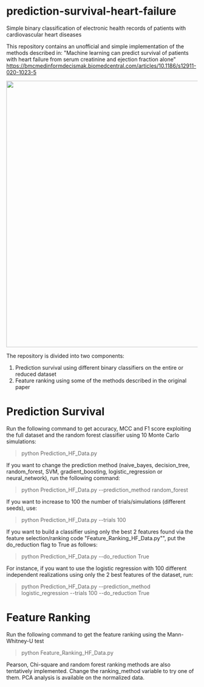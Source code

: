# prediction-survival-heart-failure
Simple binary classification of electronic health records of patients with cardiovascular heart diseases


This repository contains an unofficial and simple implementation of the methods described in: 
"Machine learning can predict survival of patients with heart failure from serum creatinine and ejection fraction alone"
https://bmcmedinformdecismak.biomedcentral.com/articles/10.1186/s12911-020-1023-5

<img src="https://github.com/nuletizia/..." width=700>

The repository is divided into two components: 
1. Prediction survival using different binary classifiers on the entire or reduced dataset
2. Feature ranking using some of the methods described in the original paper

# Prediction Survival

Run the following command to get accuracy, MCC and F1 score exploiting the full dataset and the random forest classifier using 10 Monte Carlo simulations:
> python Prediction_HF_Data.py

If you want to change the prediction method (naive_bayes, decision_tree, random_forest, SVM, gradient_boosting, logistic_regression or neural_network), run the following command:

> python Prediction_HF_Data.py --prediction_method random_forest

If you want to increase to 100 the number of trials/simulations (different seeds), use:

> python Prediction_HF_Data.py --trials 100

If you want to build a classifier using only the best 2 features found via the feature selection/ranking code "Feature_Ranking_HF_Data.py"", put the do_reduction flag to True as follows:

> python Prediction_HF_Data.py --do_reduction True

For instance, if you want to use the logistic regression with 100 different independent realizations using only the 2 best features of the dataset, run:

> python Prediction_HF_Data.py --prediction_method logistic_regression --trials 100 --do_reduction True

# Feature Ranking

Run the following command to get the feature ranking using the Mann-Whitney-U test

> python Feature_Ranking_HF_Data.py

Pearson, Chi-square and random forest ranking methods are also tentatively implemented. Change the ranking_method variable to try one of them.
PCA analysis is available on the normalized data.

